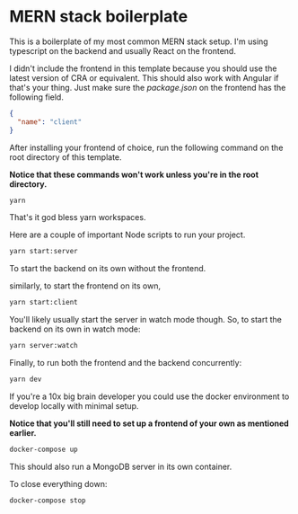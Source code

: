 # MERN stack boilerplate

This is a boilerplate of my most common MERN stack setup. I'm using typescript on the backend and usually React on the frontend.

I didn't include the frontend in this template because you should use the latest version of CRA or equivalent. This should also work with Angular if that's your thing. Just make sure the <em>package.json</em> on the frontend has the following field.

```json
{
  "name": "client"
}
```

After installing your frontend of choice, run the following command on the root directory of this template.

<strong>Notice that these commands won't work unless you're in the root directory.</strong>

```sh
yarn
```

That's it god bless yarn workspaces.

Here are a couple of important Node scripts to run your project.

```sh
yarn start:server
```

To start the backend on its own without the frontend.

similarly, to start the frontend on its own,

```sh
yarn start:client
```

You'll likely usually start the server in watch mode though. So, to start the backend on its own in watch mode:

```sh
yarn server:watch
```

Finally, to run both the frontend and the backend concurrently:

```sh
yarn dev
```

If you're a 10x big brain developer you could use the docker environment to develop locally with minimal setup.

<strong>Notice that you'll still need to set up a frontend of your own as mentioned earlier.</strong>

```sh
docker-compose up
```

This should also run a MongoDB server in its own container.

To close everything down:

```sh
docker-compose stop
```
